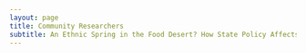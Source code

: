 ```yaml
---
layout: page
title: Community Researchers
subtitle: An Ethnic Spring in the Food Desert? How State Policy Affects Food Environments and Business Entrepreneurship
---
```

